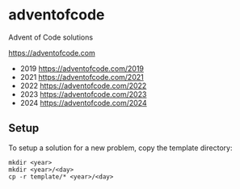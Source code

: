 # adventofcode

Advent of Code solutions

https://adventofcode.com

- 2019 https://adventofcode.com/2019
- 2021 https://adventofcode.com/2021
- 2022 https://adventofcode.com/2022
- 2023 https://adventofcode.com/2023
- 2024 https://adventofcode.com/2024

## Setup

To setup a solution for a new problem, copy the template directory:

```
mkdir <year>
mkdir <year>/<day>
cp -r template/* <year>/<day>
```
